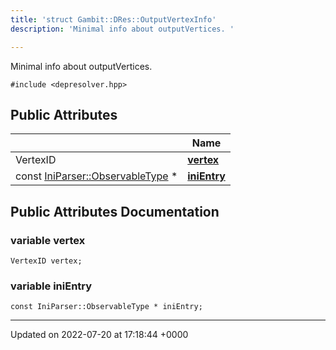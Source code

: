 ```yaml
---
title: 'struct Gambit::DRes::OutputVertexInfo'
description: 'Minimal info about outputVertices. '

---
```









Minimal info about outputVertices. 


`#include <depresolver.hpp>`

## Public Attributes

|                | Name           |
| -------------- | -------------- |
| VertexID | **[vertex](/documentation/code/classes/structgambit_1_1dres_1_1outputvertexinfo/#variable-vertex)**  |
| const [IniParser::ObservableType](/documentation/code/classes/structgambit_1_1iniparser_1_1types_1_1observable/) * | **[iniEntry](/documentation/code/classes/structgambit_1_1dres_1_1outputvertexinfo/#variable-inientry)**  |

## Public Attributes Documentation

### variable vertex

```
VertexID vertex;
```


### variable iniEntry

```
const IniParser::ObservableType * iniEntry;
```


-------------------------------

Updated on 2022-07-20 at 17:18:44 +0000